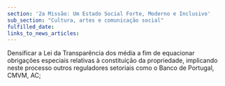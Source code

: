 ```yaml
---
section: '2a Missão: Um Estado Social Forte, Moderno e Inclusivo'
sub_section: "Cultura, artes e comunicação social"
fulfilled_date:
links_to_news_articles:
---
```


Densificar a Lei da Transparência dos média a fim de equacionar obrigações especiais relativas à constituição da propriedade, implicando neste processo outros reguladores setoriais como o Banco de Portugal, CMVM, AC;